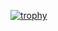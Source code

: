 [![trophy](https://github-profile-trophy.vercel.app/?username=hghimanshu&theme=onedark)](https://github.com/ryo-ma/github-profile-trophy)

